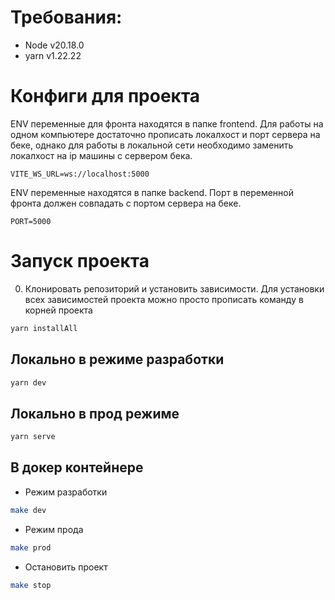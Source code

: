 # Требования:
- Node v20.18.0
- yarn v1.22.22

# Конфиги для проекта
ENV переменные для фронта находятся в папке frontend. Для работы на одном компьютере достаточно прописать локалхост и порт сервера на беке, однако для работы в локальной сети необходимо заменить локалхост на ip машины с сервером бека.
```
VITE_WS_URL=ws://localhost:5000
```

ENV переменные находятся в папке backend. Порт в переменной фронта должен совпадать с портом сервера на беке. 
```
PORT=5000
```

# Запуск проекта
0. Клонировать репозиторий и установить зависимости. Для установки всех зависимостей проекта можно просто прописать команду в корней проекта
```bash
yarn installAll
```

## Локально в режиме разработки
```bash
yarn dev
```

## Локально в прод режиме
```bash
yarn serve
```

## В докер контейнере
- Режим разработки
```bash
make dev
```
- Режим прода
```bash
make prod
```
- Остановить проект
```bash
make stop
```